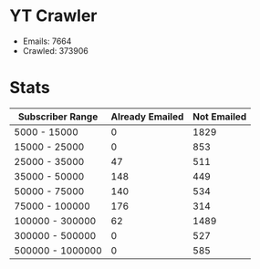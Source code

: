 # YT Crawler
- Emails: 7664
- Crawled: 373906

# Stats
| Subscriber Range  | Already Emailed | Not Emailed |
|-------|-------|-------|
| 5000 - 15000 | 0 | 1829 |
| 15000 - 25000 | 0 | 853 |
| 25000 - 35000 | 47 | 511 |
| 35000 - 50000 | 148 | 449 |
| 50000 - 75000 | 140 | 534 |
| 75000 - 100000 | 176 | 314 |
| 100000 - 300000 | 62 | 1489 |
| 300000 - 500000 | 0 | 527 |
| 500000 - 1000000 | 0 | 585 |
